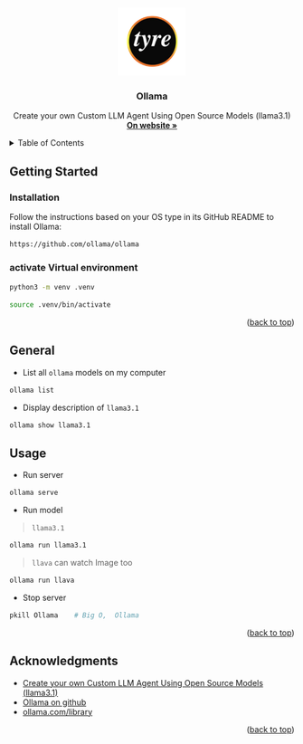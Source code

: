 <a id="readme-top"></a>


<!-- PROJECT LOGO -->
<br />
<div align="center">
  <a href="">
    <img src="https://raw.githubusercontent.com/seaboie/images/main/images/logoTransparent.png" alt="Logo" width="120" height="120">
  </a>

  <h3 align="center">Ollama</h3>

  <p align="center">
    Create your own Custom LLM Agent Using Open Source Models (llama3.1)
    <br />
    <a href="https://dev.to/emmakodes_/create-your-own-custom-llm-agent-using-open-source-models-llama31-4aag"><strong>On website »</strong></a>
    <br />
    
  </p>
</div>



<!-- TABLE OF CONTENTS -->
<details>
  <summary>Table of Contents</summary>
  <ol>
    <li>
      <a href="#getting-started">Getting Started</a>
      <ul>
        <li><a href="#installation">Installation</a></li>
        <li><a href="#activate-virtual-environment">activate Virtual environment</a></li>
      </ul>
    </li>
    <li><a href="#general">General</a></li>
    <li><a href="#usage">Usage</a></li>
    <li><a href="#acknowledgments">Acknowledgments</a></li>
  </ol>
</details>




<!-- GETTING STARTED -->
## Getting Started

### Installation
Follow the instructions based on your OS type in its GitHub README to install Ollama:  
```bash
https://github.com/ollama/ollama
```  

### activate Virtual environment  

```bash
python3 -m venv .venv
```  
```bash
source .venv/bin/activate
```  


<p align="right">(<a href="#readme-top">back to top</a>)</p>


<!-- General -->
## General  

- List all `ollama` models on my computer  

```bash
ollama list
```  

- Display description of `llama3.1`  

```bash
ollama show llama3.1
```  

<!-- USAGE EXAMPLES -->
## Usage

- Run server  

```bash
ollama serve
```  

- Run model

> `llama3.1`

```bash
ollama run llama3.1
```  

> `llava` can watch Image too  

```bash
ollama run llava
```  

- Stop server

```bash
pkill Ollama    # Big O,  Ollama
```  


<p align="right">(<a href="#readme-top">back to top</a>)</p>


<!-- ACKNOWLEDGMENTS -->
## Acknowledgments  

* [Create your own Custom LLM Agent Using Open Source Models (llama3.1)](https://dev.to/emmakodes_/create-your-own-custom-llm-agent-using-open-source-models-llama31-4aag)  
* [Ollama on github](https://github.com/ollama/ollama)  
* [ollama.com/library](https://ollama.com/library)  



<p align="right">(<a href="#readme-top">back to top</a>)</p>



<!-- MARKDOWN LINKS & IMAGES -->
<!-- https://www.markdownguide.org/basic-syntax/#reference-style-links -->
[logo-image]:https://raw.githubusercontent.com/seaboie/images/main/images/logoTransparent.png

